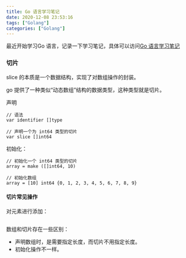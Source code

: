 ```yaml
---
title: Go 语言学习笔记
date: 2020-12-08 23:53:16
tags: ["Golang"]
categories: ["Golang"]
---
```


最近开始学习Go 语言，记录一下学习笔记，具体可以访问[Go 语言学习笔记](https://github.com/0xAiKang/go_learning_note)

<!-- more -->

### 切片
slice 的本质是一个数据结构，实现了对数组操作的封装。

go 提供了一种类似“动态数组”结构的数据类型，这种类型就是切片。

声明
```
// 语法
var identifier []type

// 声明一个为 int64 类型的切片 
var slice []int64
```

初始化：
```
// 初始化一个 int64 类型的切片
array = make ([]int64, 10)

// 初始化数组
array = [10] int64 {0, 1, 2, 3, 4, 5, 6, 7, 8, 9}
```

#### 切片常见操作

对元素进行添加：
```

```

数组和切片存在一些区别：
* 声明数组时，是需要指定长度，而切片不用指定长度。
* 初始化操作不一样。